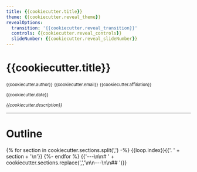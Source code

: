 ```yaml
---
title: {{cookiecutter.title}}
theme: {{cookiecutter.reveal_theme}}
revealOptions:
  transition: '{{cookiecutter.reveal_transition}}'
  controls: {{cookiecutter.reveal_controls}}
  slideNumber: {{cookiecutter.reveal_slideNumber}}
---
```


# {{cookiecutter.title}}

<small>{{cookiecutter.author}}</small>
<small>{{cookiecutter.email}}</small>
<small>{{cookiecutter.affiliation}}</small>

<small>{{cookiecutter.date}}</small>

<small>*{{cookiecutter.description}}*</small>

---

# Outline

{% for section in cookiecutter.sections.split(',') -%}
{{loop.index}}{{'. ' + section + '\n'}}
{%- endfor %}
{{'---\n\n# ' + cookiecutter.sections.replace(',','\n\n---\n\n## ')}}
